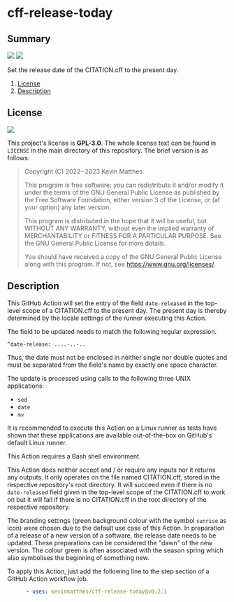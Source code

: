 <!---------------------- GNU General Public License 3.0 ------------------------
--                                                                            --
-- Copyright (C) 2022─2023 Kevin Matthes                                      --
--                                                                            --
-- This program is free software: you can redistribute it and/or modify       --
-- it under the terms of the GNU General Public License as published by       --
-- the Free Software Foundation, either version 3 of the License, or          --
-- (at your option) any later version.                                        --
--                                                                            --
-- This program is distributed in the hope that it will be useful,            --
-- but WITHOUT ANY WARRANTY; without even the implied warranty of             --
-- MERCHANTABILITY or FITNESS FOR A PARTICULAR PURPOSE.  See the              --
-- GNU General Public License for more details.                               --
--                                                                            --
-- You should have received a copy of the GNU General Public License          --
-- along with this program.  If not, see <https://www.gnu.org/licenses/>.     --
--                                                                            --
------------------------------------------------------------------------------->

<!------------------------------------------------------------------------------
--
--  AUTHOR      Kevin Matthes
--  BRIEF       Important information regarding this project.
--  COPYRIGHT   GPL-3.0
--  DATE        2022─2023
--  FILE        README.md
--  NOTE        See `LICENSE' for full license.
--
------------------------------------------------------------------------------->

# cff-release-today

## Summary

[![](https://github.com/kevinmatthes/cff-release-today/workflows/ci/badge.svg)](https://github.com/kevinmatthes/cff-release-today/workflows/ci)
[![](https://img.shields.io/github/license/kevinmatthes/cff-release-today)](https://github.com/kevinmatthes/cff-release-today)

Set the release date of the CITATION.cff to the present day.

1. [License](#license)
2. [Description](#description)

## License

[![](https://img.shields.io/github/license/kevinmatthes/cff-release-today)](https://github.com/kevinmatthes/cff-release-today)

This project's license is **GPL-3.0**.  The whole license text can be found in
`LICENSE` in the main directory of this repository.  The brief version is as
follows:

> Copyright (C) 2022─2023 Kevin Matthes
>
> This program is free software: you can redistribute it and/or modify
> it under the terms of the GNU General Public License as published by
> the Free Software Foundation, either version 3 of the License, or
> (at your option) any later version.
>
> This program is distributed in the hope that it will be useful,
> but WITHOUT ANY WARRANTY; without even the implied warranty of
> MERCHANTABILITY or FITNESS FOR A PARTICULAR PURPOSE.  See the
> GNU General Public License for more details.
>
> You should have received a copy of the GNU General Public License
> along with this program.  If not, see <https://www.gnu.org/licenses/>.

## Description

This GitHub Action will set the entry of the field `date-released` in the
top-level scope of a CITATION.cff to the present day.  The present day is
thereby determined by the locale settings of the runner executing this Action.

The field to be updated needs to match the following regular expression.

```
^date-release: ....-..-..
```

Thus, the date must not be enclosed in neither single nor double quotes and must
be separated from the field's name by exactly one space character.

The update is processed using calls to the following three UNIX applications:

- `sed`
- `date`
- `mv`

It is recommended to execute this Action on a Linux runner as tests have shown
that these applications are available out-of-the-box on GitHub's default Linux
runner.

This Action requires a Bash shell environment.

This Action does neither accept and / or require any inputs nor it returns any
outputs.  It only operates on the file named CITATION.cff, stored in the
respective repository's root directory.  It will succeed even if there is no
`date-released` field given in the top-level scope of the CITATION.cff to work
on but it will fail if there is no CITATION.cff in the root directory of the
respective repository.

The branding settings (green background colour with the symbol `sunrise` as
icon) were chosen due to the default use case of this Action.  In preparation of
a release of a new version of a software, the release date needs to be updated.
These preparations can be considered the "dawn" of the new version.  The colour
green is often associated with the season spring which also symbolises the
beginning of something new.

To apply this Action, just add the following line to the step section of a
GitHub Action workflow job.

```yaml
      - uses: kevinmatthes/cff-release-today@v0.2.1
```

<!----------------------------------------------------------------------------->
